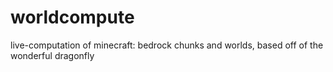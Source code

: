 # worldcompute
live-computation of minecraft: bedrock chunks and worlds, based off of the wonderful dragonfly
